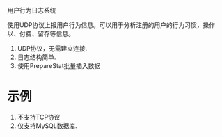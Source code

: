 用户行为日志系统

使用UDP协议上报用户行为信息。可以用于分析注册的用户的行为习惯，操作以、付费、留存等信息。

 1. UDP协议，无需建立连接.
 2. 日志结构简单.
 3. 使用PrepareStat批量插入数据

# 示例




 1. 不支持TCP协议
 2. 仅支持MySQL数据库.




